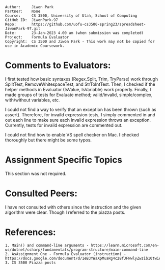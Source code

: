 ﻿
```
Author:     Jiwon Park
Partner:    None
Course:     CS 3500, University of Utah, School of Computing
GitHub ID:  JiwonPark-97
Repo:       https://github.com/uofu-cs3500-spring23/spreadsheet-JiwonPark-97.git
Date:       23-Jan-2023 4.00 am (when submission was completed) 
Project:    Formula Evaluator
Copyright:  CS 3500 and Jiwon Park - This work may not be copied for use in Academic Coursework.
```

# Comments to Evaluators:

I first tested how basic syntaxes (Regex.Split, Trim, TryParse) work through SplitTest, RemoveWhitespaceTest, and StrToIntTest.
Then, I checked if the helper methods in Evaluator (IsValue, IsVariable) work properly.
Finally, I made groups of tests for Evaluate method; valid/invalid, simple/complex, with/without variables, etc.

I could not find a way to verify that an exception has been thrown (such as assert). Therefore, for invaild expression tests,
I simply commented in and out each line to make sure each invalid expression throws an exception. Currently, tests for
invaild expression are commented out.

I could not find how to enable VS spell checker on Mac. I checked thoroughly but there might be some typos.

# Assignment Specific Topics

This section was not required.

# Consulted Peers:

I have not consulted with others since the instruction and the given algorithm were clear. Though I referred to the piazza posts.

# References:

    1. Main() and command-line arguments - https://learn.microsoft.com/en-us/dotnet/csharp/fundamentals/program-structure/main-command-line
    2. AsAssignment One - Formula Evaluator (instruction) - https://docs.google.com/document/d/1eB3YWaXpMuaRg4c28fJFNwlyZwzib10twioAJxu0z0A/edit#
    3. CS 3500 Piazza posts 